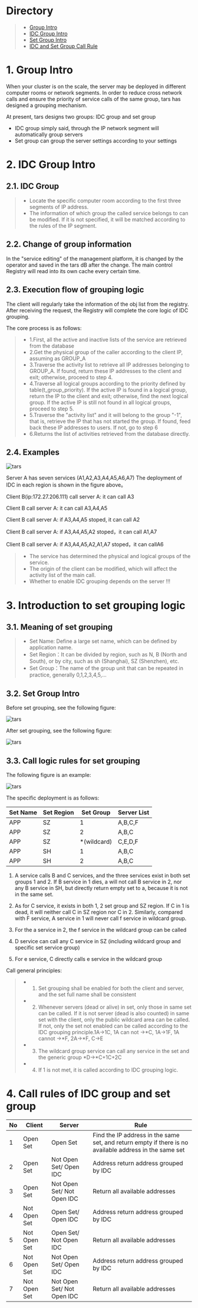 # Directory
> * [Group Intro](#main-chapter-1)
> * [IDC Group Intro](#main-chapter-2)
> * [Set Group Intro](#main-chapter-3)
> * [IDC and Set Group Call Rule](#main-chapter-4)

# 1. Group Intro <a id="main-chapter-1"></a>

When your cluster is on the scale, the server may be deployed in different computer rooms or network segments. In order to reduce cross network calls and ensure the priority of service calls of the same group, tars has designed a grouping mechanism.

At present, tars designs two groups: IDC group and set group
- IDC group simply said, through the IP network segment will automatically group servers
- Set group can group the server settings according to your settings

# 2. IDC Group Intro <a id="main-chapter-2"></a>

## 2.1. IDC Group

> * Locate the specific computer room according to the first three segments of IP address.
> * The information of which group the called service belongs to can be modified. If it is not specified, it will be matched according to the rules of the IP segment.

## 2.2. Change of group information

In the "service editing" of the management platform, it is changed by the operator and saved in the tars dB after the change. The main control Registry will read into its own cache every certain time.

## 2.3. Execution flow of grouping logic

The client will regularly take the information of the obj list from the registry. After receiving the request, the Registry will complete the core logic of IDC grouping.

The core process is as follows:
> * 1.First, all the active and inactive lists of the service are retrieved from the database
> * 2.Get the physical group of the caller according to the client IP, assuming as GROUP_A
> * 3.Traverse the activity list to retrieve all IP addresses belonging to GROUP_A. If found, return these IP addresses to the client and exit; otherwise, proceed to step 4.
> * 4.Traverse all logical groups according to the priority defined by table(t_group_priority). If the active IP is found in a logical group, return the IP to the client and exit; otherwise, find the next logical group. If the active IP is still not found in all logical groups, proceed to step 5.
> * 5.Traverse the "activity list" and it will belong to the group "-1", that is, retrieve the IP that has not started the group. If found, feed back these IP addresses to users. If not, go to step 6
> * 6.Returns the list of activities retrieved from the database directly.

## 2.4. Examples

![tars](../assets/tars_idc_pic.png)

Server A has seven services (A1,A2,A3,A4,A5,A6,A7) The deployment of IDC in each region is shown in the figure above。

Client B(ip:172.27.206.111) call server A: it can call A3

Client B call server A: it can call A3,A4,A5

Client B call server A: if A3,A4,A5 stoped, it can call A2

Client B call server A: if A3,A4,A5,A2 stoped，it can call A1,A7

Client B call server A: if A3,A4,A5,A2,A1,A7 stoped，it can callA6

> * The service has determined the physical and logical groups of the service.
> * The origin of the client can be modified, which will affect the activity list of the main call.
> * Whether to enable IDC grouping depends on the server !!!

# 3. Introduction to set grouping logic <a id="main-chapter-3"></a>

## 3.1. Meaning of set grouping

> * Set Name:  Define a large set name, which can be defined by application name.
> * Set Region：It can be divided by region, such as N, B (North and South), or by city, such as sh (Shanghai), SZ (Shenzhen), etc.
> * Set Group：The name of the group unit that can be repeated in practice, generally 0,1,2,3,4,5,…

## 3.2. Set Group Intro

Before set grouping, see the following figure:

![tars](../assets/tars_set_pic1.png)

After set grouping, see the following figure:

![tars](../assets/tars_set_pic2.png)

## 3.3. Call logic rules for set grouping

The following figure is an example:

![tars](../assets/tars_set_pic3.png)

The specific deployment is as follows:

Set Name |Set Region |Set Group | Server List
---------|-----------|----------|----
APP      |SZ         |1         |A,B,C,F
APP      |SZ         |2         |A,B,C
APP      |SZ         |\*(wildcard) |C,E,D,F 
APP      |SH         |1         |A,B,C
APP      |SH         |2         |A,B,C

1. A service calls B and C services, and the three services exist in both set groups 1 and 2. If B service in 1 dies, a will not call B service in 2, nor any B service in SH, but directly return empty set to a, because it is not in the same set.

2. As for C service, it exists in both 1, 2 set group and SZ region. If C in 1 is dead, it will neither call C in SZ region nor C in 2. Similarly, compared with F service, A service in 1 will never call f service in wildcard group.

3. For the a service in 2, the f service in the wildcard group can be called

4. D service can call any C service in SZ (including wildcard group and specific set service group)

5. For e service, C directly calls e service in the wildcard group

Call general principles:
> * 1. Set grouping shall be enabled for both the client and server, and the set full name shall be consistent
> * 2. Whenever servers (dead or alive) in set, only those in same set can be called. If it is not server  (dead is also counted) in same set with the client, only the public wildcard area can be called. If not, only the set not enabled can be called according to the IDC grouping principle.1A->1C, 1A can not ->*C, 1A->1F, 1A cannot ->*F, 2A->*F, C->E 
> * 3. The wildcard group service can call any service in the set and the generic group *D->*C+1C+2C
> * 4. If 1 is not met, it is called according to IDC grouping logic.

# 4. Call rules of IDC group and set group <a id="main-chapter-3"></a>

No | Client | Server | Rule
------|-----|------|----
1 | Open Set | Open Set | Find the IP address in the same set, and return empty if there is no available address in the same set
2 | Open Set | Not Open Set/ Open IDC |Address return address grouped by IDC 
3 | Open Set | Not Open Set/ Not Open IDC |Return all available addresses
4 | Not Open Set | Open Set/ Open IDC |Address return address grouped by IDC
5 | Not Open Set | Open Set/ Not Open IDC |Return all available addresses
6 | Not Open Set | Not Open Set/ Open IDC |Address return address grouped by IDC
7 | Not Open Set | Not Open Set/ Not Open IDC |Return all available addresses
